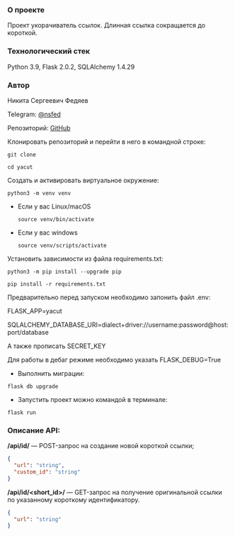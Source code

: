 ### О проекте

Проект укорачиватель ссылок. Длинная ссылка сокращается до короткой.

### Технологический стек

Python 3.9, Flask 2.0.2, SQLAlchemy 1.4.29

### Автор

Никита Сергеевич Федяев

Telegram: [@nsfed](https://t.me/nsfed)

Репозиторий: [GitHub](git@github.com:Fedoska48/yacut.git)

Клонировать репозиторий и перейти в него в командной строке:

```
git clone 
```

```
cd yacut
```

Cоздать и активировать виртуальное окружение:

```
python3 -m venv venv
```

* Если у вас Linux/macOS

    ```
    source venv/bin/activate
    ```

* Если у вас windows

    ```
    source venv/scripts/activate
    ```

Установить зависимости из файла requirements.txt:

```
python3 -m pip install --upgrade pip
```

```
pip install -r requirements.txt
```

Предварительно перед запуском необходимо запонить файл .env:

FLASK_APP=yacut

SQLALCHEMY_DATABASE_URI=dialect+driver://username:password@host:port/database

А также прописать SECRET_KEY

Для работы в дебаг режиме необходимо указать FLASK_DEBUG=True

* Выполнить миграции:

```
flask db upgrade
```

* Запустить проект можно командой в терминале:

```
flask run
```

### Описание API:

**/api/id/** — POST-запрос на создание новой короткой ссылки;
``` JSON
{
  "url": "string",
  "custom_id": "string"
}
```



**/api/id/<short_id>/** — GET-запрос на получение оригинальной ссылки по указанному короткому идентификатору.

``` JSON
{
  "url": "string"
}
```